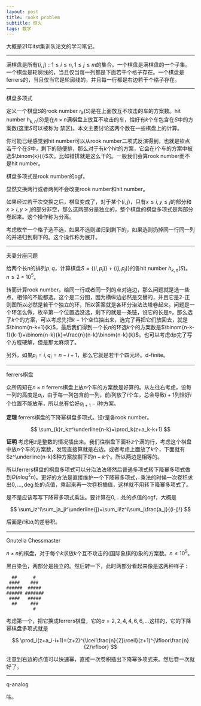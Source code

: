 ```yaml
---
layout: post
title: rooks problem
subtitle: 怄火
tags: 数学
---
```


大概是21年itst集训队论文的学习笔记。

-----

满棋盘是所有$(i,j):1\leq i\leq n,1\leq j\leq m$的集合。一个棋盘是满棋盘的一个子集。一个棋盘是轮廓线的，当且仅当每一列都是下面若干个格子存在。一个棋盘是ferrers的，当且仅当它是轮廓线的，并且每一行都是右边若干个格子存在。

-----

棋盘多项式

定义一个棋盘$S$的rook number $r_k(S)$是在上面放互不攻击的车的方案数。hit number $h_{k,n}(S)$是在$n\times n$满棋盘上放互不攻击的车，恰好有$k$个车包含在$S$中的方案数(这里$S$可以被称为 禁区)。本文主要讨论这两个数在一些棋盘上的计算。

你可能已经感觉到hit number可以从rook number二项式反演得到，也就是钦点若干个在$S$中，剩下的随便排，那么对于有$k$个hit的方案，它会在$i$个车的方案中被选$\binom{k}{i}$次。比如错排就是这么干的。一般我们会算rook number而不是hit number。

棋盘多项式是rook number的ogf。

显然交换两行或者两列不会改变rook number和hit number。

如果经过若干次交换之后，棋盘变成了，对于某个$(i,j)$，只有$x\leq i,y\leq j$的部分和$x>i,y>j$的部分非空，那么这两部分是独立的，整个棋盘的棋盘多项式是两部分卷起来。这个操作称为分离。

考虑枚举一个格子选不选，如果不选则递归到剩下的，如果选则扔掉同一行同一列的并递归到剩下的。这个操作称为展开。

-----

夫妻分座问题

给两个长$n$的排列$p,q$，计算棋盘$S=\{(i,p_i)\}+\{(j,p_j)\}$的各hit number $h_{k,n}(S)$。$n\leq 2\times 10^5$。

转而计算rook number。给同一行或者同一列的点对连边，那么问题就是选一些点，相邻的不能都选。这个是二分图，因为横纵边必然是交替的，并且它是2-正则图所以必然是若干个独立的环，所以答案就是各环分治法法塔卷起来。问题是一个环怎么做，枚举第一个位置选没选，剩下的就是一条链，设它的长是$n$，那么选了$k$个的方案，可以考虑先把$k-1$个空位抽出来，选完了再把它们放回去，就是$\binom{n-k+1}{k}$，最后我们得到一个长$n$的环选$k$个的方案数是$\binom{n-k-1}{k-1}+\binom{n-k}{k}=\frac{n}{n-k}\binom{n-k}{k}$。也可以考虑dp完了写个方程硬解，但是那太麻烦了。

另外，如果$p_i=i,q_i=n-i+1$，那么它就是若干个四元环。d-finite。

-----

ferrers棋盘

众所周知在$n\times n$ ferrers棋盘上放$n$个车的方案数是好算的。从左往右考虑，设每一列的高度是$a_i$，由于每一列包含前一列，前$i$列放了$i$个车，总会导致$i+1$列恰好$i$个位置不能放车，所以总有恰好$a_{i+1}-i$种方案。

**定理** ferrers棋盘的下降幂棋盘多项式。设$r$是各rook number。

$$
\sum_{k}r_kz^\underline{n-k}=\prod_k(z+a_k-k+1)
$$

**证明** 考虑用$z$是整数的情况插出来。我们往棋盘下面补$z$个满的行，考虑这个棋盘中放$n$个车的方案数，发现直接算就是右边。或者考虑上面放了$k$个，下面就有$z^\underline{n-k}$种方案放剩下的$n-k$个。所以两边是相等的。

所以ferrers棋盘的棋盘多项式可以分治法法塔然后普通多项式转下降幂多项式做到$O(n\log^2 n)$。更好的方法是直接维护一个下降幂多项式，乘法的时候一次卷积求出$0,...,\operatorname{deg}$处的点值，乘起来再一次卷积插值，这样就不用转下降幂多项式了。

是不是应该写写下降幂多项式乘法。要计算在$0,...$处的点值的ogf，大概是

$$
\sum_iz^i\sum_ja_ji^\underline{j}=\sum_ii!z^i\sum_j\frac{a_j}{(i-j)!}
$$

后面是$i!$和$a_i$的差卷积。

-----

Gnutella Chessmaster

$n\times n$的棋盘，对于每个$k$求放$k$个互不攻击的(国际象棋的)象的方案数。$n\leq 10^5$。

黑白染色，两部分是独立的。然后转一下，此时两部分看起来像是这两种样子 : 

```
  ##      #   
 ####    ###  
######  ##### 
###### #######
 ####   #####
  ##     ###
          #
```

考虑第一个，把它换成ferrers棋盘，它的$a=2,2,4,4,6,6,...$这样的，它的下降幂棋盘多项式就是

$$
\prod_i(z+a_i-i+1)=(z+2)^{\lceil\frac{n}{2}\rceil}(z+1)^{\lfloor\frac{n}{2}\rfloor}
$$

注意到右边的点值可以快速幂，直接一次卷积插出下降幂多项式来。然后卷一次就好了。

-----

q-analog

咕。